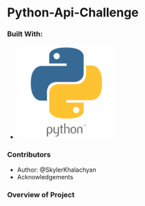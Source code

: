 # Python-Api-Challenge

### Built With:
* [![Python Logo](Images/python_logo.png "python logo")](https://www.python.org/)
### Contributors
* Author: @SkylerKhalachyan 
* Acknowledgements
### Overview of Project


